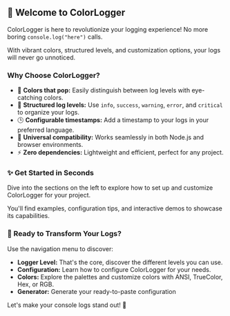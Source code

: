 ## 🌈 Welcome to ColorLogger

ColorLogger is here to revolutionize your logging experience! No more boring `console.log("here")` calls.

With vibrant colors, structured levels, and customization options, your logs will never go unnoticed.

### Why Choose ColorLogger?

- 🎨 **Colors that pop:** Easily distinguish between log levels with eye-catching colors.
- 🚦 **Structured log levels:** Use `info`, `success`, `warning`, `error`, and `critical` to organize your logs.
- 🕒 **Configurable timestamps:** Add a timestamp to your logs in your preferred language.
- 💼 **Universal compatibility:** Works seamlessly in both Node.js and browser environments.
- ⚡ **Zero dependencies:** Lightweight and efficient, perfect for any project.

### ✨ Get Started in Seconds

Dive into the sections on the left to explore how to set up and customize ColorLogger for your project.

You'll find examples, configuration tips, and interactive demos to showcase its capabilities.

### 🚀 Ready to Transform Your Logs?

Use the navigation menu to discover:

- **Logger Level:** That's the core, discover the different levels you can use.
- **Configuration:** Learn how to configure ColorLogger for your needs.
- **Colors:** Explore the palettes and customize colors with ANSI, TrueColor, Hex, or RGB.
- **Generator:** Generate your ready-to-paste configuration

Let's make your console logs stand out! 🌟
